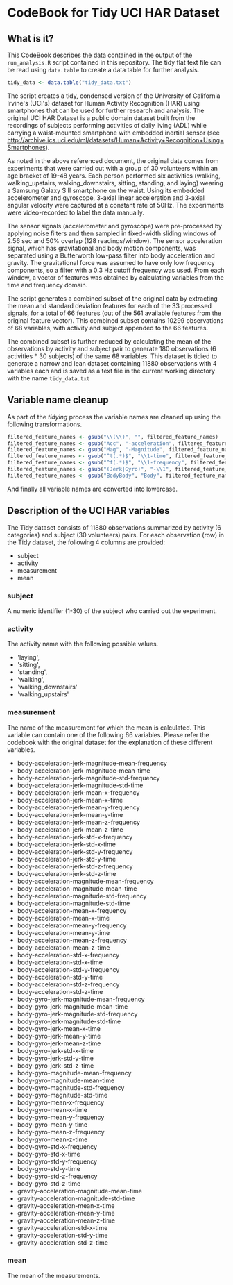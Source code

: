 CodeBook for Tidy UCI HAR Dataset
=================================

## What is it?

This CodeBook describes the data contained in the output of the `run_analysis.R` script contained in this repository. The tidy flat text file can be read using `data.table` to create a data table for further analysis.

```R
tidy_data <- data.table("tidy_data.txt")
```

The script creates a tidy, condensed version of the University of California Irvine's (UCI's) dataset for Human Activity Recognition (HAR) using smartphones that can be used for further research and analysis. The original UCI HAR Dataset is a public domain dataset built from the recordings of subjects performing activities of daily living (ADL) while carrying a waist-mounted smartphone with embedded inertial sensor (see http://archive.ics.uci.edu/ml/datasets/Human+Activity+Recognition+Using+Smartphones).

As noted in the above referenced document, the original data comes from experiments that were carried out with a group of 30 volunteers within an age bracket of 19-48 years. Each person performed six activities (walking, walking_upstairs, walking_downstairs, sitting, standing, and laying) wearing a Samsung Galaxy S II smartphone on the waist. Using its embedded accelerometer and gyroscope, 3-axial linear acceleration and 3-axial angular velocity were captured at a constant rate of 50Hz. The experiments were video-recorded to label the data manually.

The sensor signals (accelerometer and gyroscope) were pre-processed by applying noise filters and then sampled in fixed-width sliding windows of 2.56 sec and 50% overlap (128 readings/window). The sensor acceleration signal, which has gravitational and body motion components, was separated using a Butterworth low-pass filter into body acceleration and gravity. The gravitational force was assumed to have only low frequency components, so a filter with a 0.3 Hz cutoff frequency was used. From each window, a vector of features was obtained by calculating variables from the time and frequency domain.

The script generates a combined subset of the original data by extracting the mean and standard deviation features for each of the 33 processed signals, for a total of 66 features (out of the 561 available features from the original feature vector). This combined subset contains 10299 observations of 68 variables, with activity and subject appended to the 66 features.

The combined subset is further reduced by calculating the mean of the observations by activity and subject pair to generate 180 observations (6 activities * 30 subjects) of the same 68 variables. This dataset is tidied to generate a narrow and lean dataset containing 11880 observations with 4 variables each and is saved as a text file in the current working directory with the name `tidy_data.txt`

## Variable name cleanup

As part of the _tidying_ process the variable names are cleaned up using the following transformations.

```R
filtered_feature_names <- gsub("\\(\\)", "", filtered_feature_names)
filtered_feature_names <- gsub("Acc", "-acceleration", filtered_feature_names)
filtered_feature_names <- gsub("Mag", "-Magnitude", filtered_feature_names)
filtered_feature_names <- gsub("^t(.*)$", "\\1-time", filtered_feature_names)
filtered_feature_names <- gsub("^f(.*)$", "\\1-frequency", filtered_feature_names)
filtered_feature_names <- gsub("(Jerk|Gyro)", "-\\1", filtered_feature_names)
filtered_feature_names <- gsub("BodyBody", "Body", filtered_feature_names)
```

And finally all variable names are converted into lowercase.

## Description of the UCI HAR variables

The Tidy dataset consists of 11880 observations summarized by activity (6 categories) and subject (30 volunteers) pairs. For each observation (row) in the Tidy dataset, the following 4 columns are provided:

- subject
- activity
- measurement
- mean

### subject

A numeric identifier (1-30) of the subject who carried out the experiment.

### activity

The activity name with the following possible values.
- 'laying',
- 'sitting',
- 'standing',
- 'walking',
- 'walking_downstairs'
- 'walking_upstairs'

### measurement

The name of the measurement for which the mean is calculated. This variable can contain one of the following 66 variables. Please refer the codebook with the original dataset for the explanation of these different variables.

- body-acceleration-jerk-magnitude-mean-frequency
- body-acceleration-jerk-magnitude-mean-time
- body-acceleration-jerk-magnitude-std-frequency
- body-acceleration-jerk-magnitude-std-time
- body-acceleration-jerk-mean-x-frequency
- body-acceleration-jerk-mean-x-time
- body-acceleration-jerk-mean-y-frequency
- body-acceleration-jerk-mean-y-time
- body-acceleration-jerk-mean-z-frequency
- body-acceleration-jerk-mean-z-time
- body-acceleration-jerk-std-x-frequency
- body-acceleration-jerk-std-x-time
- body-acceleration-jerk-std-y-frequency
- body-acceleration-jerk-std-y-time
- body-acceleration-jerk-std-z-frequency
- body-acceleration-jerk-std-z-time
- body-acceleration-magnitude-mean-frequency
- body-acceleration-magnitude-mean-time
- body-acceleration-magnitude-std-frequency
- body-acceleration-magnitude-std-time
- body-acceleration-mean-x-frequency
- body-acceleration-mean-x-time
- body-acceleration-mean-y-frequency
- body-acceleration-mean-y-time
- body-acceleration-mean-z-frequency
- body-acceleration-mean-z-time
- body-acceleration-std-x-frequency
- body-acceleration-std-x-time
- body-acceleration-std-y-frequency
- body-acceleration-std-y-time
- body-acceleration-std-z-frequency
- body-acceleration-std-z-time
- body-gyro-jerk-magnitude-mean-frequency
- body-gyro-jerk-magnitude-mean-time
- body-gyro-jerk-magnitude-std-frequency
- body-gyro-jerk-magnitude-std-time
- body-gyro-jerk-mean-x-time
- body-gyro-jerk-mean-y-time
- body-gyro-jerk-mean-z-time
- body-gyro-jerk-std-x-time
- body-gyro-jerk-std-y-time
- body-gyro-jerk-std-z-time
- body-gyro-magnitude-mean-frequency
- body-gyro-magnitude-mean-time
- body-gyro-magnitude-std-frequency
- body-gyro-magnitude-std-time
- body-gyro-mean-x-frequency
- body-gyro-mean-x-time
- body-gyro-mean-y-frequency
- body-gyro-mean-y-time
- body-gyro-mean-z-frequency
- body-gyro-mean-z-time
- body-gyro-std-x-frequency
- body-gyro-std-x-time
- body-gyro-std-y-frequency
- body-gyro-std-y-time
- body-gyro-std-z-frequency
- body-gyro-std-z-time
- gravity-acceleration-magnitude-mean-time
- gravity-acceleration-magnitude-std-time
- gravity-acceleration-mean-x-time
- gravity-acceleration-mean-y-time
- gravity-acceleration-mean-z-time
- gravity-acceleration-std-x-time
- gravity-acceleration-std-y-time
- gravity-acceleration-std-z-time

### mean

The mean of the measurements.
